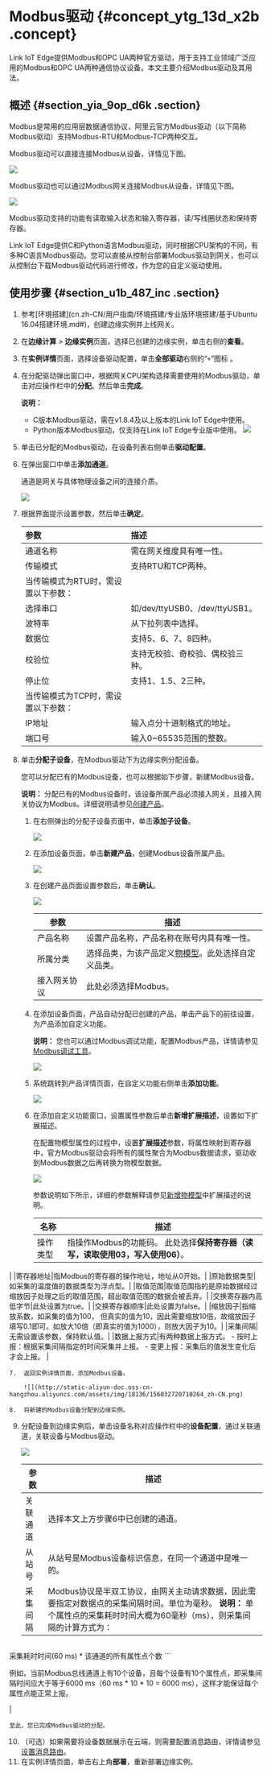 # Modbus驱动 {#concept_ytg_13d_x2b .concept}

Link IoT Edge提供Modbus和OPC UA两种官方驱动，用于支持工业领域广泛应用的Modbus和OPC UA两种通信协议设备。本文主要介绍Modbus驱动及其用法。

## 概述 {#section_yia_9op_d6k .section}

Modbus是常用的应用层数据通信协议，阿里云官方Modbus驱动（以下简称Modbus驱动）支持Modbus-RTU和Modbus-TCP两种交互。

Modbus驱动可以直接连接Modbus从设备，详情见下图。

![](http://static-aliyun-doc.oss-cn-hangzhou.aliyuncs.com/assets/img/18136/156032720539309_zh-CN.png)

Modbus驱动也可以通过Modbus网关连接Modbus从设备，详情见下图。

![](http://static-aliyun-doc.oss-cn-hangzhou.aliyuncs.com/assets/img/18136/156032720539310_zh-CN.png)

Modbus驱动支持的功能有读取输入状态和输入寄存器，读/写线圈状态和保持寄存器。

Link IoT Edge提供C和Python语言Modbus驱动，同时根据CPU架构的不同，有多种C语言Modbus驱动。您可以直接从控制台部署Modbus驱动到网关，也可以从控制台下载Modbus驱动代码进行修改，作为您的自定义驱动使用。

## 使用步骤 {#section_u1b_487_inc .section}

1.  参考[环境搭建](cn.zh-CN/用户指南/环境搭建/专业版环境搭建/基于Ubuntu 16.04搭建环境.md#)，创建边缘实例并上线网关。
2.  在**边缘计算** \> **边缘实例**页面，选择已创建的边缘实例，单击右侧的**查看**。
3.  在**实例详情**页面，选择设备驱动配置，单击**全部驱动**右侧的“`+`”图标 。
4.  在分配驱动弹出窗口中，根据网关CPU架构选择需要使用的Modbus驱动，单击对应操作栏中的**分配**。然后单击**完成**。

    **说明：** 

    -   C版本Modbus驱动，需在v1.8.4及以上版本的Link IoT Edge中使用。
    -   Python版本Modbus驱动，仅支持在Link IoT Edge专业版中使用。
    ![](http://static-aliyun-doc.oss-cn-hangzhou.aliyuncs.com/assets/img/18136/156032720648381_zh-CN.png)

5.  单击已分配的Modbus驱动，在设备列表右侧单击**驱动配置**。
6.  在弹出窗口中单击**添加通道**。

    通道是网关与具体物理设备之间的连接介质。

    ![](http://static-aliyun-doc.oss-cn-hangzhou.aliyuncs.com/assets/img/18136/156032720648436_zh-CN.png)

7.  根据界面提示设置参数，然后单击**确定**。

    |参数|描述|
    |:-|:-|
    |通道名称|需在网关维度具有唯一性。|
    |传输模式|支持RTU和TCP两种。|
    |当传输模式为RTU时，需设置以下参数：|
    |选择串口|如/dev/ttyUSB0、/dev/ttyUSB1。|
    |波特率|从下拉列表中选择。|
    |数据位|支持5、6、7、8四种。|
    |校验位|支持无校验、奇校验、偶校验三种。|
    |停止位|支持1、1.5、2三种。|
    |当传输模式为TCP时，需设置以下参数：|
    |IP地址|输入点分十进制格式的地址。|
    |端口号|输入0~65535范围的整数。|

8.  单击**分配子设备**，在Modbus驱动下为边缘实例分配设备。

    您可以分配已有的Modbus设备，也可以根据如下步骤，新建Modbus设备。

    **说明：** 分配已有的Modbus设备时，该设备所属产品必须接入网关，且接入网关协议为Modbus。详细说明请参见[创建产品](../../../../cn.zh-CN/用户指南/产品与设备/创建产品.md#)。

    1.  在右侧弹出的分配子设备页面中，单击**添加子设备**。

        ![](http://static-aliyun-doc.oss-cn-hangzhou.aliyuncs.com/assets/img/117119/156032720637903_zh-CN.png)

    2.  在添加设备页面，单击**新建产品**，创建Modbus设备所属产品。

        ![](http://static-aliyun-doc.oss-cn-hangzhou.aliyuncs.com/assets/img/117119/156032720637904_zh-CN.png)

    3.  在创建产品页面设置参数后，单击**确认**。

        ![](http://static-aliyun-doc.oss-cn-hangzhou.aliyuncs.com/assets/img/18136/156032720648524_zh-CN.png)

        |参数|描述|
        |--|--|
        |产品名称|设置产品名称，产品名称在账号内具有唯一性。|
        |所属分类|选择品类，为该产品定义[物模型](cn.zh-CN/用户指南/产品与设备/物模型/概述.md#)。此处选择自定义品类。|
        |接入网关协议|此处必须选择Modbus。|

    4.  在添加设备页面，产品自动分配已创建的产品，单击产品下的前往设置，为产品添加自定义功能。

        **说明：** 您也可以通过Modbus调试功能，配置Modbus产品，详情请参见[Modbus调试工具](cn.zh-CN/用户指南/设备接入/官方驱动/Modbus调试工具.md#)。

        ![](http://static-aliyun-doc.oss-cn-hangzhou.aliyuncs.com/assets/img/18136/156032720748540_zh-CN.png)

    5.  系统跳转到产品详情页面，在自定义功能右侧单击**添加功能**。

        ![](http://static-aliyun-doc.oss-cn-hangzhou.aliyuncs.com/assets/img/18136/156032720748541_zh-CN.png)

    6.  在添加自定义功能窗口，设置属性参数后单击**新增扩展描述**，设置如下扩展描述。

        在配置物模型属性的过程中，设置**扩展描述**参数，将属性映射到寄存器中，官方Modbus驱动会将所有的属性聚合为Modbus数据请求，驱动收到Modbus数据之后再转换为物模型数据。

        ![](http://static-aliyun-doc.oss-cn-hangzhou.aliyuncs.com/assets/img/18136/156032720748543_zh-CN.png)

        参数说明如下所示，详细的参数解释请参见[新增物模型](../../../../cn.zh-CN/用户指南/产品与设备/物模型/新增物模型.md#)中扩展描述的说明。

        |名称|描述|
        |--|--|
        |操作类型|指操作Modbus的功能码。 此处选择**保持寄存器（读写，读取使用03，写入使用06）**。

 |
        |寄存器地址|指Modbus的寄存器的操作地址，地址从0开始。|
        |原始数据类型|如采集的温度值的数据类型为浮点型。|
        |取值范围|取值范围指的是原始数据经过缩放因子处理之后的取值范围，超出取值范围的数据会被丢弃。|
        |交换寄存器内高低字节|此处设置为true。|
        |交换寄存器顺序|此处设置为false。|
        |缩放因子|指缩放系数，如采集的值为100， 但真实的值为10，因此需要缩放10倍，故缩放因子填写0.1即可。如放大10倍（即真实的值为1000），则放大因子为10。|
        |采集间隔|无需设置该参数，保持默认值。|
        |数据上报方式|有两种数据上报方式。         -   按时上报：根据采集间隔指定的时间采集并上报。
        -   变更上报：采集后的值发生变化后才会上报。
 |

    7.  返回实例详情页面，添加Modbus设备。

        ![](http://static-aliyun-doc.oss-cn-hangzhou.aliyuncs.com/assets/img/18136/156032720710264_zh-CN.png)

    8.  将新建的Modbus设备分配到边缘实例。
9.  分配设备到边缘实例后，单击设备名称对应操作栏中的**设备配置**，通过关联通道，关联设备与Modbus驱动。

    ![](http://static-aliyun-doc.oss-cn-hangzhou.aliyuncs.com/assets/img/18136/156032720810269_zh-CN.png)

    |参数|描述|
    |--|--|
    |关联通道|选择本文上方步骤6中已创建的通道。|
    |从站号|从站号是Modbus设备标识信息，在同一个通道中是唯一的。|
    |采集间隔|Modbus协议是半双工协议，由网关主动请求数据，因此需要指定对数据点的采集间隔时间。单位为毫秒。 **说明：** 单个属性点的采集耗时时间大概为60毫秒（ms），则采集间隔的计算方式为：

    ``` {#codeblock_vbq_6ix_cu9}
采集耗时时间(60 ms) * 该通道的所有属性点个数
    ```

例如，当前Modbus总线通道上有10个设备，且每个设备有10个属性点，即采集间隔时间应大于等于6000 ms（60 ms \* 10 \* 10 = 6000 ms），这样才能保证每个属性点能正常上报。

 |

    至此，您已完成Modbus驱动的分配。

10. （可选）如果需要将设备数据展示在云端，则需要配置消息路由，详情请参见[设置消息路由](cn.zh-CN/用户指南/消息路由/设置消息路由.md#)。
11. 在实例详情页面，单击右上角**部署**，重新部署边缘实例。

